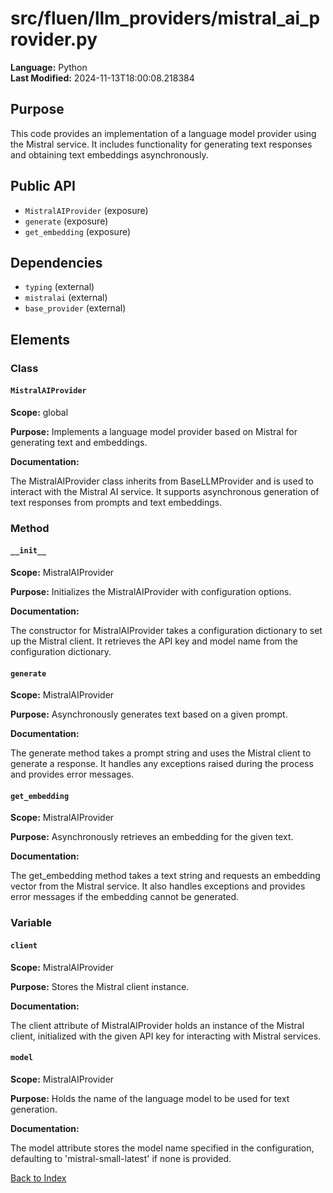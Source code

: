 # src/fluen/llm_providers/mistral_ai_provider.py

**Language:** Python  
**Last Modified:** 2024-11-13T18:00:08.218384

## Purpose

This code provides an implementation of a language model provider using the Mistral service. It includes functionality for generating text responses and obtaining text embeddings asynchronously.

## Public API

- `MistralAIProvider` (exposure)
- `generate` (exposure)
- `get_embedding` (exposure)

## Dependencies

- `typing` (external)
- `mistralai` (external)
- `base_provider` (external)

## Elements

### Class

#### `MistralAIProvider`

**Scope:** global

**Purpose:** Implements a language model provider based on Mistral for generating text and embeddings.

**Documentation:**

The MistralAIProvider class inherits from BaseLLMProvider and is used to interact with the Mistral AI service. It supports asynchronous generation of text responses from prompts and text embeddings.

### Method

#### `__init__`

**Scope:** MistralAIProvider

**Purpose:** Initializes the MistralAIProvider with configuration options.

**Documentation:**

The constructor for MistralAIProvider takes a configuration dictionary to set up the Mistral client. It retrieves the API key and model name from the configuration dictionary.

#### `generate`

**Scope:** MistralAIProvider

**Purpose:** Asynchronously generates text based on a given prompt.

**Documentation:**

The generate method takes a prompt string and uses the Mistral client to generate a response. It handles any exceptions raised during the process and provides error messages.

#### `get_embedding`

**Scope:** MistralAIProvider

**Purpose:** Asynchronously retrieves an embedding for the given text.

**Documentation:**

The get_embedding method takes a text string and requests an embedding vector from the Mistral service. It also handles exceptions and provides error messages if the embedding cannot be generated.

### Variable

#### `client`

**Scope:** MistralAIProvider

**Purpose:** Stores the Mistral client instance.

**Documentation:**

The client attribute of MistralAIProvider holds an instance of the Mistral client, initialized with the given API key for interacting with Mistral services.

#### `model`

**Scope:** MistralAIProvider

**Purpose:** Holds the name of the language model to be used for text generation.

**Documentation:**

The model attribute stores the model name specified in the configuration, defaulting to &#39;mistral-small-latest&#39; if none is provided.


[Back to Index](../README.md)